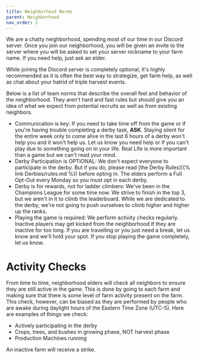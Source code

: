 ```yaml
---
title: Neighborhood Norms
parent: Neighborhood
nav_order: 1
---
```


We are a chatty neighborhood, spending most of our time in our Discord server.  Once you join our neighborhood, you will be given an invite to the server where you will be asked to set your server nickname to your farm name.  If you need help, just ask an elder.

While joining the Discord server is completely optional, it's highly recommended as it is often the best way to strategize, get farm help, as well as chat about your hatrid of triple harvest events.

Below is a list of team norms that describe the overall feel and behavior of the neighborhood.  They aren't hard and fast rules but should give you an idea of what we expect from potential recruits as well as from existing neighbors.

- Communication is key:  If you need to take time off from the game or if you're having trouble completing a derby task, **ASK**.  Staying silent for the entire week only to come alive in the last 6 hours of a derby won't help you and it won't help us.  Let us know you need help or if you can't play due to something going on in your life.  Real Life is more important than a game but we can't read your mind.
- Derby Participation is OPTIONAL:  We don't expect everyone to participate in the derby.  But if you do, please read [the Derby Rules]({% link Derbies/rules.md %}) before opting in.  The elders perform a Full Opt-Out every Monday so you must opt in each derby.
- Derby is for rewards, not for ladder climbers:  We've been in the Champions League for some time now.  We strive to finish in the top 3, but we aren't in it to climb the leaderboard.  While we are dedicated to the derby, we're not going to push ourselves to climb higher and higher up the ranks.
- Playing the game is required:  We perform activity checks regularly.  Inactive players may get kicked from the neighborhood if they are inactive for too long.  If you are travelling or you just need a break, let us know and we'll hold your spot.  If you stop playing the game completely, let us know.

# Activity Checks

From time to time, neighborhood elders will check all neighbors to ensure they are still active in the game.  This is done by going to each farm and making sure that there is some level of farm activity present on the farm.  This check, however, can be biased as they are performed by people who are awake during daylight hours of the Eastern Time Zone (UTC-5).  Here are examples of things we check:

- Actively participating in the derby
- Crops, trees, and bushes in growing phase, NOT harvest phase
- Production Machines running

An inactive farm will receive a strike.

